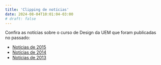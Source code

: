 ```yaml
---
title: 'Clipping de notícias'
date: 2024-08-04T10:01:04-03:00
# draft: false
---
```


Confira as notícias sobre o curso de Design da UEM que foram publicadas no passado:

*   [Notícias de 2015](../noticias-de-2015/ "Notícias de 2015")
*   [Notícias de 2014](../noticias-de-2014/ "Notícias de 2014")
*   [Notícias de 2013](../noticias-de-2013/ "Notícias de 2013")